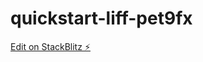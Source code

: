 # quickstart-liff-pet9fx

[Edit on StackBlitz ⚡️](https://stackblitz.com/edit/quickstart-liff-pet9fx)